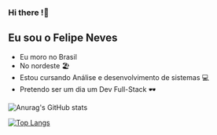 ### Hi there !👋

## Eu sou o Felipe Neves

- Eu moro no Brasil
- No nordeste 🏖️
- Estou cursando Análise e desenvolvimento de sistemas 💻
- Pretendo ser um dia um Dev Full-Stack 🕶️

![Anurag's GitHub stats](https://github-readme-stats.vercel.app/api?username=nevesfelipe47&show_icons=true&theme=radical)

[![Top Langs](https://github-readme-stats.vercel.app/api/top-langs/?username=nevesfelipe47&langs_count=8)](https://github.com/anuraghazra/github-readme-stats)


<!--
**nevesfelipe47/nevesfelipe47** is a ✨ _special_ ✨ repository because its `README.md` (this file) appears on your GitHub profile.

Here are some ideas to get you started:

- 🔭 I’m currently working on ...
- 🌱 I’m currently learning ...
- 👯 I’m looking to collaborate on ...
- 🤔 I’m looking for help with ...
- 💬 Ask me about ...
- 📫 How to reach me: ...
- 😄 Pronouns: ...
- ⚡ Fun fact: ...
-->
